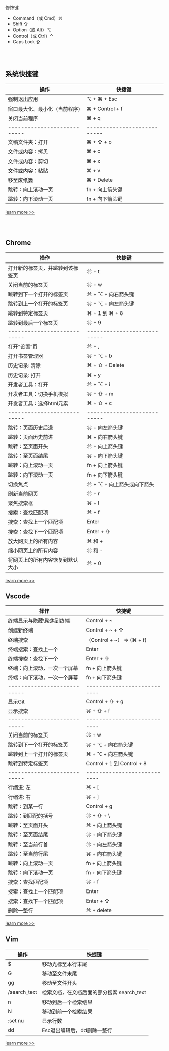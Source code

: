 修饰键
- Command（或 Cmd）⌘
- Shift ⇧
- Option（或 Alt）⌥
- Control（或 Ctrl）⌃
- Caps Lock ⇪

<br><br>

## 系统快捷键

|操作|快捷键|
|---|---|
|强制退出应用|⌥ + ⌘ + Esc|
|窗口最大化、最小化（当前程序）|⌘ + Control + f|
|关闭当前程序|⌘ + q|
|---------------------------|---------------------------|
|文稿文件夹：打开|⌘ + ⇧ + o|
|文件或内容：拷贝|⌘ + c|
|文件或内容：剪切|⌘ + x|
|文件或内容：粘贴|⌘ + v|
|移至废纸篓|⌘ + Delete|
|跳转：向上滚动一页|fn + 向上箭头键|
|跳转：向下滚动一页|fn + 向下箭头键|

[learn more >>](https://support.apple.com/zh-cn/HT201236)

<br><br>

## Chrome
|操作|快捷键|
|-----|-----|
|打开新的标签页，并跳转到该标签页|⌘ + t|
|关闭当前的标签页|⌘ + w|
|跳转到下一个打开的标签页|⌘ + ⌥ + 向右箭头键|
|跳转到上一个打开的标签页|⌘ + ⌥ + 向左箭头键|
|跳转到特定标签页|⌘ + 1 到 ⌘ + 8|
|跳转到最后一个标签页|⌘ + 9|
|---------------------------|---------------------------|
|打开“设置”页|⌘ + ,|
|打开书签管理器|⌘ + ⌥ + b|
|历史记录: 清除|⌘ + ⇧ + Delete|
|历史记录: 打开|⌘ + y|
|开发者工具：打开|⌘ + ⌥ + i|
|开发者工具：切换手机模拟|⌘ + ⇧ + m|
|开发者工具：选择html元素|⌘ + ⇧ + c|
|---------------------------|---------------------------|
|跳转：页面历史后退|⌘ + 向左箭头键|
|跳转：页面历史前进|⌘ + 向右箭头键|
|跳转：至页面开头|⌘ + 向上箭头键|
|跳转：至页面结尾|⌘ + 向下箭头键|
|跳转：向上滚动一页|fn + 向上箭头键|
|跳转：向下滚动一页|fn + 向下箭头键|
|切换焦点|⌘ + ⌥ + 向上箭头或向下箭头|
|刷新当前网页|⌘ + r|
|聚焦搜索框|⌘ + l|
|搜索：查找匹配项|⌘ + f|
|搜索：查找上一个匹配项|Enter|
|搜索：查找下一个匹配项|Enter + ⇧|
|放大网页上的所有内容|⌘ 和 +|
|缩小网页上的所有内容|⌘ 和 -|
|将网页上的所有内容恢复到默认大小|⌘ + 0|



[learn more >>](https://support.google.com/chrome/answer/157179?co=GENIE.Platform%3DDesktop&hl=zh-Hans)


## Vscode
|操作|快捷键|
|-----|-----|
|终端显示与隐藏\聚焦到终端|Control + ~|
|创建新终端|Control + ~ + ⇧|
|终端搜索|（Control + ~） => (⌘ + f)|
|终端搜索：查找上一个|Enter|
|终端搜索：查找下一个|Enter + ⇧|
|终端：向上滚动，一次一个屏幕|fn + 向上箭头键|
|终端：向下滚动，一次一个屏幕|fn + 向下箭头键|
|---------------------------|---------------------------|
|显示Git|Control + ⇧ + g|
|显示搜索|⌘ + ⇧ + f|
|---------------------------|---------------------------|
|关闭当前的标签页|⌘ + w|
|跳转到下一个打开的标签页|⌘ + ⌥ + 向右箭头键|
|跳转到上一个打开的标签页|⌘ + ⌥ + 向左箭头键|
|跳转到特定标签页|Control + 1 到 Control + 8|
|---------------------------|---------------------------|
|行缩进: 左|⌘ + [|
|行缩进: 右|⌘ + ]|
|跳转：到某一行|Control + g|
|跳转：到匹配的括号|⌘ + ⇧ + \ |
|跳转：至页面开头|⌘ + 向上箭头键|
|跳转：至页面结尾|⌘ + 向下箭头键|
|跳转：至当前行首|⌘ + 向左箭头键|
|跳转：至当前行尾|⌘ + 向右箭头键|
|跳转：向上滚动一页|fn + 向上箭头键|
|跳转：向下滚动一页|fn + 向下箭头键|
|搜索：查找匹配项|⌘ + f|
|搜索：查找上一个匹配项|Enter|
|搜索：查找下一个匹配项|Enter + ⇧|
|删除一整行|⌘ + delete|

[learn more >>](https://geek-docs.com/vscode/vscode-tutorials/vscode-code-debugger.html)


## Vim
|操作|快捷键|
|-----|-----|
|$|移动光标至本行末尾|
|G	|移动至文件末尾|
|gg	|移动至文件开头|
|/search_text|检索文档，在文档后面的部分搜索 search_text|
|n|移动到后一个检索结果|
|N|移动到前一个检索结果|
|:set nu| 显示行数|
|dd|Esc退出编辑后，dd删除一整行|

[learn more >>](https://linux.cn/article-8144-1.html)


